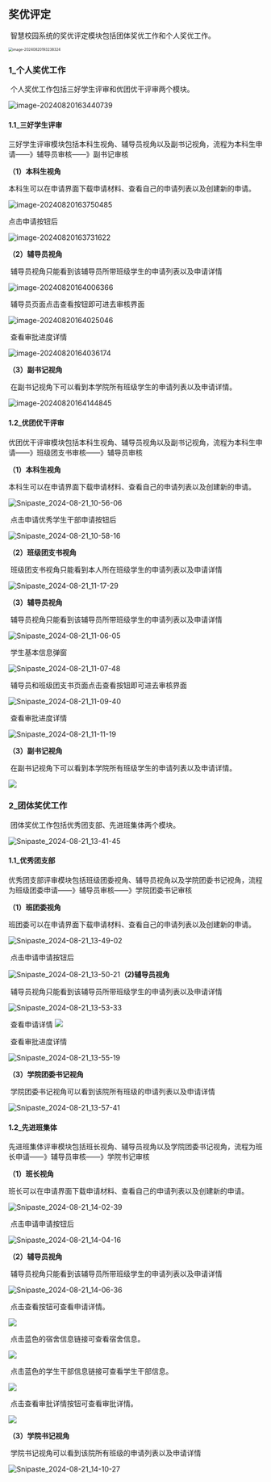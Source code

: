## 奖优评定

​ 智慧校园系统的奖优评定模块包括团体奖优工作和个人奖优工作。

<img src="https://hebuta219.github.io/images/image-20240820193238324.png" alt="image-20240820193238324" style="zoom:50%;" />

### 1\_个人奖优工作

​ 个人奖优工作包括三好学生评审和优团优干评审两个模块。

![image-20240820163440739](https://hebuta219.github.io/images/image-20240820163440739.png)

#### 1.1\_三好学生评审

​ 三好学生评审模块包括本科生视角、辅导员视角以及副书记视角，流程为本科生申请——》辅导员审核——》副书记审核

**（1）本科生视角**

​ 本科生可以在申请界面下载申请材料、查看自己的申请列表以及创建新的申请。

![image-20240820163750485](https://hebuta219.github.io/images/image-20240820163750485.png)

点击申请按钮后

![image-20240820163731622](https://hebuta219.github.io/images/image-20240820163731622.png)

**（2）辅导员视角**

​ 辅导员视角只能看到该辅导员所带班级学生的申请列表以及申请详情

![image-20240820164006366](https://hebuta219.github.io/images/image-20240820164006366.png)

​ 辅导员页面点击查看按钮即可进去审核界面

![image-20240820164025046](https://hebuta219.github.io/images/image-20240820164025046.png)

​ 查看审批进度详情

![image-20240820164036174](https://hebuta219.github.io/images/image-20240820164036174.png)

**（3）副书记视角**

​ 在副书记视角下可以看到本学院所有班级学生的申请列表以及申请详情。

![image-20240820164144845](https://hebuta219.github.io/images/image-20240820164144845.png)

#### 1.2\_优团优干评审

​ 优团优干评审模块包括本科生视角、辅导员视角以及副书记视角，流程为本科生申请——》班级团支书审核——》辅导员审核

**（1）本科生视角**

​ 本科生可以在申请界面下载申请材料、查看自己的申请列表以及创建新的申请。

![Snipaste_2024-08-21_10-56-06](https://hebuta219.github.io/images/Snipaste_2024-08-21_10-56-06.png)

​ 点击申请优秀学生干部申请按钮后

![Snipaste_2024-08-21_10-58-16](https://hebuta219.github.io/images/Snipaste_2024-08-21_10-58-16.png)

**（2）班级团支书视角**

​ 班级团支书视角只能看到本人所在班级学生的申请列表以及申请详情

![Snipaste_2024-08-21_11-17-29](https://hebuta219.github.io/images/Snipaste_2024-08-21_11-17-29.png)

**（3）辅导员视角**

​ 辅导员视角只能看到该辅导员所带班级学生的申请列表以及申请详情

![Snipaste_2024-08-21_11-06-05](https://hebuta219.github.io/images/Snipaste_2024-08-21_11-06-05.png)

​ 学生基本信息弹窗

![Snipaste_2024-08-21_11-07-48](https://hebuta219.github.io/images/Snipaste_2024-08-21_11-07-48.png)

​ 辅导员和班级团支书页面点击查看按钮即可进去审核界面

![Snipaste_2024-08-21_11-09-40](https://hebuta219.github.io/images/Snipaste_2024-08-21_11-09-40.png)

​ 查看审批进度详情

![Snipaste_2024-08-21_11-11-19](https://hebuta219.github.io/images/Snipaste_2024-08-21_11-11-19.png)

**（3）副书记视角**

​ 在副书记视角下可以看到本学院所有班级学生的申请列表以及申请详情。

![](https://raw.githubusercontent.com/HEBUTA219/TyporaPic/main/tupian_20250507130514.png)

### 2\_团体奖优工作

​ 团体奖优工作包括优秀团支部、先进班集体两个模块。

![Snipaste_2024-08-21_13-41-45](https://hebuta219.github.io/images/Snipaste_2024-08-21_13-41-45.png)

#### 1.1\_优秀团支部

​ 优秀团支部评审模块包括班级团委视角、辅导员视角以及学院团委书记视角，流程为班级团委申请——》辅导员审核——》学院团委书记审核

**（1）班团委视角**

​ 班团委可以在申请界面下载申请材料、查看自己的申请列表以及创建新的申请。

![Snipaste_2024-08-21_13-49-02](https://hebuta219.github.io/images/Snipaste_2024-08-21_13-49-02.png)

​ 点击申请申请按钮后

![Snipaste_2024-08-21_13-50-21](https://hebuta219.github.io/images/Snipaste_2024-08-21_13-50-21.png)**（2)辅导员视角**

​ 辅导员视角只能看到该辅导员所带班级学生的申请列表以及申请详情

![Snipaste_2024-08-21_13-53-33](https://hebuta219.github.io/images/Snipaste_2024-08-21_13-53-33.png)

​ 查看申请详情
![](https://raw.githubusercontent.com/HEBUTA219/TyporaPic/main/%E5%BE%AE%E4%BF%A1%E6%88%AA%E5%9B%BE_20250429162243.png)

​ 查看审批进度详情

![Snipaste_2024-08-21_13-55-19](https://hebuta219.github.io/images/Snipaste_2024-08-21_13-55-19.png)

**（3）学院团委书记视角**

​ 学院团委书记视角可以看到该院所有班级的申请列表以及申请详情

![Snipaste_2024-08-21_13-57-41](https://hebuta219.github.io/images/Snipaste_2024-08-21_13-57-41.png)

#### 1.2\_先进班集体

​ 先进班集体评审模块包括班长视角、辅导员视角以及学院团委书记视角，流程为班长申请——》辅导员审核——》学院书记审核

**（1）班长视角**

​ 班长可以在申请界面下载申请材料、查看自己的申请列表以及创建新的申请。

![Snipaste_2024-08-21_14-02-39](https://hebuta219.github.io/images/Snipaste_2024-08-21_14-02-39.png)

​ 点击申请申请按钮后

![Snipaste_2024-08-21_14-04-16](https://hebuta219.github.io/images/Snipaste_2024-08-21_14-04-16.png)

**（2）辅导员视角**

​ 辅导员视角只能看到该辅导员所带班级学生的申请列表以及申请详情

![Snipaste_2024-08-21_14-06-36](https://hebuta219.github.io/images/Snipaste_2024-08-21_14-06-36.png)

​ 点击查看按钮可查看申请详情。

![](https://raw.githubusercontent.com/HEBUTA219/TyporaPic/main/tupian_20250507131435.png)

​ 点击蓝色的宿舍信息链接可查看宿舍信息。

![](https://raw.githubusercontent.com/HEBUTA219/TyporaPic/main/tupian_20250507131512.png)

​ 点击蓝色的学生干部信息链接可查看学生干部信息。

![](https://raw.githubusercontent.com/HEBUTA219/TyporaPic/main/tupian_20250507131642.png)

​ 点击查看审批详情按钮可查看审批详情。

![](https://raw.githubusercontent.com/HEBUTA219/TyporaPic/main/tupian_20250507131740.png)

**（3）学院书记视角**

​ 学院书记视角可以看到该院所有班级的申请列表以及申请详情

![Snipaste_2024-08-21_14-10-27](https://hebuta219.github.io/images/Snipaste_2024-08-21_14-10-27.png)
